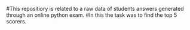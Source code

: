 #This repositiory is related to a raw data of students answers generated through an online python exam.
#In this the task was to find the top 5 scorers.
